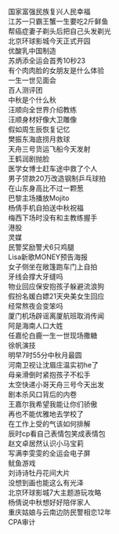 国家富强民族复兴人民幸福  
江苏一只霸王蟹一生要吃2斤鲜鱼  
帮癌症妻子剃头后把自己头发剃光  
北京环球影城今天正式开园  
优酸乳中国制造  
苏炳添全运会首秀10秒23  
有个肉肉脸的女朋友是什么体验  
一生一世见面会  
百人测评团  
中秋是个什么秋  
汪顺向全世界介绍教练  
汪顺身材好像大卫雕像  
假如周生辰恢复记忆  
樊振东海底捞月救球  
天舟三号货运飞船今天发射  
王鹤润剧抛脸  
医学女博士赶车途中救了个人  
男子贷款20万改造钢制乒乓球拍  
在山东身高比不过一颗葱  
巴黎主场播放Mojito  
杨倩手机自拍送中秋祝福  
梅西下场时没有和主教练握手  
港股  
灵媒  
民警奖励警犬6只鸡腿  
Lisa新歌MONEY预告海报  
女子侧坐在敞篷跑车门上自拍  
牙线会撑大牙缝吗  
物业回应保安抱孩子躲避流浪狗  
假扮名媛白嫖21天央美女生回应  
经常熬夜会变笨吗  
厦门机场辟谣离厦航班取消传闻  
阿是海南人口大姓  
任嘉伦白鹿一生一世现场撒糖  
徐帆演技  
明早7时55分中秋月最圆  
河南卫视让沈眉庄温实初he了  
母亲滑倒时紧抱孩子不松手  
太空快递小哥天舟三号今天出发  
剧本杀风口背后的内卷  
王嘉尔我希望我能让你们骄傲  
再也不能优雅地去学校了  
在工作上受的气该如何排解  
辰时cp看自己表情包笑成表情包  
赵文卓居然认识小马宝莉  
写满李雯雯的全运会电子屏  
鱿鱼游戏  
刘诗诗牡丹花间大片  
没想到画也能这么有光泽  
北京环球影城7大主题游玩攻略  
杨倩说中秋想好好陪伴家人  
重庆姑娘与云南边防民警相恋12年  
CPA审计  
